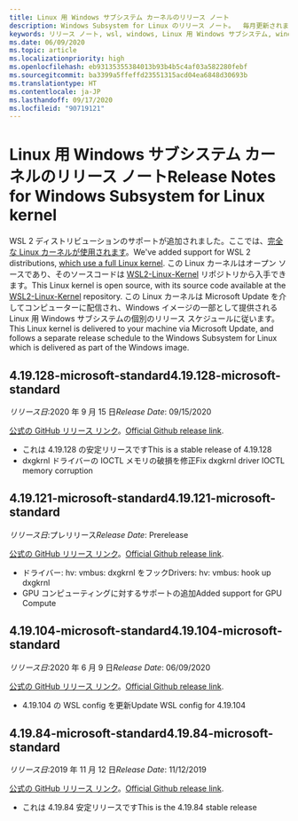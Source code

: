 ```yaml
---
title: Linux 用 Windows サブシステム カーネルのリリース ノート
description: Windows Subsystem for Linux のリリース ノート。  毎月更新されます。
keywords: リリース ノート, wsl, windows, Linux 用 Windows サブシステム, windowssubsystem, ubuntu, カーネル
ms.date: 06/09/2020
ms.topic: article
ms.localizationpriority: high
ms.openlocfilehash: eb93135355384013b93b4b5c4af03a582280febf
ms.sourcegitcommit: ba3399a5ffeffd23551315acd04ea6848d30693b
ms.translationtype: HT
ms.contentlocale: ja-JP
ms.lasthandoff: 09/17/2020
ms.locfileid: "90719121"
---
```

# <a name="release-notes-for-windows-subsystem-for-linux-kernel"></a><span data-ttu-id="f3ac6-105">Linux 用 Windows サブシステム カーネルのリリース ノート</span><span class="sxs-lookup"><span data-stu-id="f3ac6-105">Release Notes for Windows Subsystem for Linux kernel</span></span>

<span data-ttu-id="f3ac6-106">WSL 2 ディストリビューションのサポートが追加されました。ここでは、[完全な Linux カーネルが使用されます](https://devblogs.microsoft.com/commandline/shipping-a-linux-kernel-with-windows/)。</span><span class="sxs-lookup"><span data-stu-id="f3ac6-106">We've added support for WSL 2 distributions, [which use a full Linux kernel](https://devblogs.microsoft.com/commandline/shipping-a-linux-kernel-with-windows/).</span></span> <span data-ttu-id="f3ac6-107">この Linux カーネルはオープン ソースであり、そのソースコードは [WSL2-Linux-Kernel](https://github.com/microsoft/WSL2-Linux-Kernel) リポジトリから入手できます。</span><span class="sxs-lookup"><span data-stu-id="f3ac6-107">This Linux kernel is open source, with its source code available at the [WSL2-Linux-Kernel](https://github.com/microsoft/WSL2-Linux-Kernel) repository.</span></span> <span data-ttu-id="f3ac6-108">この Linux カーネルは Microsoft Update を介してコンピューターに配信され、Windows イメージの一部として提供される Linux 用 Windows サブシステムの個別のリリース スケジュールに従います。</span><span class="sxs-lookup"><span data-stu-id="f3ac6-108">This Linux kernel is delivered to your machine via Microsoft Update, and follows a separate release schedule to the Windows Subsystem for Linux which is delivered as part of the Windows image.</span></span>

## <a name="419128-microsoft-standard"></a><span data-ttu-id="f3ac6-109">4.19.128-microsoft-standard</span><span class="sxs-lookup"><span data-stu-id="f3ac6-109">4.19.128-microsoft-standard</span></span>
<span data-ttu-id="f3ac6-110">*リリース日*:2020 年 9 月 15 日</span><span class="sxs-lookup"><span data-stu-id="f3ac6-110">*Release Date*: 09/15/2020</span></span>

<span data-ttu-id="f3ac6-111">[公式の GitHub リリース リンク](https://github.com/microsoft/WSL2-Linux-Kernel/releases/tag/4.19.128-microsoft-standard)。</span><span class="sxs-lookup"><span data-stu-id="f3ac6-111">[Official Github release link](https://github.com/microsoft/WSL2-Linux-Kernel/releases/tag/4.19.128-microsoft-standard).</span></span>

* <span data-ttu-id="f3ac6-112">これは 4.19.128 の安定リリースです</span><span class="sxs-lookup"><span data-stu-id="f3ac6-112">This is a stable release of 4.19.128</span></span>
* <span data-ttu-id="f3ac6-113">dxgkrnl ドライバーの IOCTL メモリの破損を修正</span><span class="sxs-lookup"><span data-stu-id="f3ac6-113">Fix dxgkrnl driver IOCTL memory corruption</span></span>

## <a name="419121-microsoft-standard"></a><span data-ttu-id="f3ac6-114">4.19.121-microsoft-standard</span><span class="sxs-lookup"><span data-stu-id="f3ac6-114">4.19.121-microsoft-standard</span></span>
<span data-ttu-id="f3ac6-115">*リリース日*:プレリリース</span><span class="sxs-lookup"><span data-stu-id="f3ac6-115">*Release Date*: Prerelease</span></span>

<span data-ttu-id="f3ac6-116">[公式の GitHub リリース リンク](https://github.com/microsoft/WSL2-Linux-Kernel/releases/tag/4.19.121-microsoft-standard)。</span><span class="sxs-lookup"><span data-stu-id="f3ac6-116">[Official Github release link](https://github.com/microsoft/WSL2-Linux-Kernel/releases/tag/4.19.121-microsoft-standard).</span></span>

* <span data-ttu-id="f3ac6-117">ドライバー: hv: vmbus: dxgkrnl をフック</span><span class="sxs-lookup"><span data-stu-id="f3ac6-117">Drivers: hv: vmbus: hook up dxgkrnl</span></span>
* <span data-ttu-id="f3ac6-118">GPU コンピューティングに対するサポートの追加</span><span class="sxs-lookup"><span data-stu-id="f3ac6-118">Added support for GPU Compute</span></span>

## <a name="419104-microsoft-standard"></a><span data-ttu-id="f3ac6-119">4.19.104-microsoft-standard</span><span class="sxs-lookup"><span data-stu-id="f3ac6-119">4.19.104-microsoft-standard</span></span>
<span data-ttu-id="f3ac6-120">*リリース日*:2020 年 6 月 9 日</span><span class="sxs-lookup"><span data-stu-id="f3ac6-120">*Release Date*: 06/09/2020</span></span> 

<span data-ttu-id="f3ac6-121">[公式の GitHub リリース リンク](https://github.com/microsoft/WSL2-Linux-Kernel/releases/tag/4.19.104-microsoft-standard)。</span><span class="sxs-lookup"><span data-stu-id="f3ac6-121">[Official Github release link](https://github.com/microsoft/WSL2-Linux-Kernel/releases/tag/4.19.104-microsoft-standard).</span></span>

* <span data-ttu-id="f3ac6-122">4\.19.104 の WSL config を更新</span><span class="sxs-lookup"><span data-stu-id="f3ac6-122">Update WSL config for 4.19.104</span></span>

## <a name="41984-microsoft-standard"></a><span data-ttu-id="f3ac6-123">4.19.84-microsoft-standard</span><span class="sxs-lookup"><span data-stu-id="f3ac6-123">4.19.84-microsoft-standard</span></span>
<span data-ttu-id="f3ac6-124">*リリース日*:2019 年 11 月 12 日</span><span class="sxs-lookup"><span data-stu-id="f3ac6-124">*Release Date*: 11/12/2019</span></span> 

<span data-ttu-id="f3ac6-125">[公式の GitHub リリース リンク](https://github.com/microsoft/WSL2-Linux-Kernel/releases/tag/4.19.84-microsoft-standard)。</span><span class="sxs-lookup"><span data-stu-id="f3ac6-125">[Official Github release link](https://github.com/microsoft/WSL2-Linux-Kernel/releases/tag/4.19.84-microsoft-standard).</span></span>

* <span data-ttu-id="f3ac6-126">これは 4.19.84 安定リリースです</span><span class="sxs-lookup"><span data-stu-id="f3ac6-126">This is the 4.19.84 stable release</span></span>


